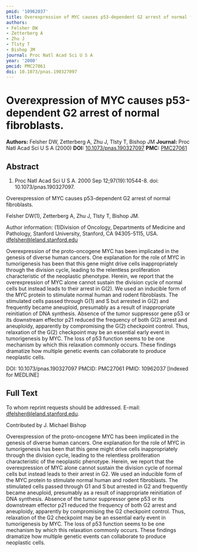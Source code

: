 ```yaml
---
pmid: '10962037'
title: Overexpression of MYC causes p53-dependent G2 arrest of normal fibroblasts.
authors:
- Felsher DW
- Zetterberg A
- Zhu J
- Tlsty T
- Bishop JM
journal: Proc Natl Acad Sci U S A
year: '2000'
pmcid: PMC27061
doi: 10.1073/pnas.190327097
---
```


# Overexpression of MYC causes p53-dependent G2 arrest of normal fibroblasts.
**Authors:** Felsher DW, Zetterberg A, Zhu J, Tlsty T, Bishop JM
**Journal:** Proc Natl Acad Sci U S A (2000)
**DOI:** [10.1073/pnas.190327097](https://doi.org/10.1073/pnas.190327097)
**PMC:** [PMC27061](https://www.ncbi.nlm.nih.gov/pmc/articles/PMC27061/)

## Abstract

1. Proc Natl Acad Sci U S A. 2000 Sep 12;97(19):10544-8. doi: 
10.1073/pnas.190327097.

Overexpression of MYC causes p53-dependent G2 arrest of normal fibroblasts.

Felsher DW(1), Zetterberg A, Zhu J, Tlsty T, Bishop JM.

Author information:
(1)Division of Oncology, Departments of Medicine and Pathology, Stanford 
University, Stanford, CA 94305-5115, USA. dfelsher@leland.stanford.edu

Overexpression of the proto-oncogene MYC has been implicated in the genesis of 
diverse human cancers. One explanation for the role of MYC in tumorigenesis has 
been that this gene might drive cells inappropriately through the division 
cycle, leading to the relentless proliferation characteristic of the neoplastic 
phenotype. Herein, we report that the overexpression of MYC alone cannot sustain 
the division cycle of normal cells but instead leads to their arrest in G(2). We 
used an inducible form of the MYC protein to stimulate normal human and rodent 
fibroblasts. The stimulated cells passed through G(1) and S but arrested in G(2) 
and frequently became aneuploid, presumably as a result of inappropriate 
reinitiation of DNA synthesis. Absence of the tumor suppressor gene p53 or its 
downstream effector p21 reduced the frequency of both G(2) arrest and 
aneuploidy, apparently by compromising the G(2) checkpoint control. Thus, 
relaxation of the G(2) checkpoint may be an essential early event in 
tumorigenesis by MYC. The loss of p53 function seems to be one mechanism by 
which this relaxation commonly occurs. These findings dramatize how multiple 
genetic events can collaborate to produce neoplastic cells.

DOI: 10.1073/pnas.190327097
PMCID: PMC27061
PMID: 10962037 [Indexed for MEDLINE]

## Full Text

To whom reprint requests should be addressed. E-mail: dfelsher@leland.stanford.edu.

Contributed by J. Michael Bishop

Overexpression of the proto-oncogene MYC has been implicated in the genesis of diverse human cancers. One explanation for the role of MYC in tumorigenesis has been that this gene might drive cells inappropriately through the division cycle, leading to the relentless proliferation characteristic of the neoplastic phenotype. Herein, we report that the overexpression of MYC alone cannot sustain the division cycle of normal cells but instead leads to their arrest in G2. We used an inducible form of the MYC protein to stimulate normal human and rodent fibroblasts. The stimulated cells passed through G1 and S but arrested in G2 and frequently became aneuploid, presumably as a result of inappropriate reinitiation of DNA synthesis. Absence of the tumor suppressor gene p53 or its downstream effector p21 reduced the frequency of both G2 arrest and aneuploidy, apparently by compromising the G2 checkpoint control. Thus, relaxation of the G2 checkpoint may be an essential early event in tumorigenesis by MYC. The loss of p53 function seems to be one mechanism by which this relaxation commonly occurs. These findings dramatize how multiple genetic events can collaborate to produce neoplastic cells.
